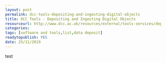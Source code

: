 ```yaml
---
layout: post 
permalink: dcc-tools-depositing-and-ingesting-digital-objects
title: DCC Tools - Depositing and Ingesting Digital Objects
resourceurl: http://www.dcc.ac.uk/resources/external/tools-services/depositing-and-ingesting-digital-objects
categories: 
tags: [software and tools,list,data deposit]
readytopublish: YES
date: 25/11/2019
---
```

test